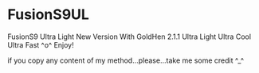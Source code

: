 # FusionS9UL
FusionS9 Ultra Light
New Version With GoldHen 2.1.1 Ultra Light Ultra Cool Ultra Fast ^o^
Enjoy!

if you copy any content of my method...please...take me some credit ^_^
